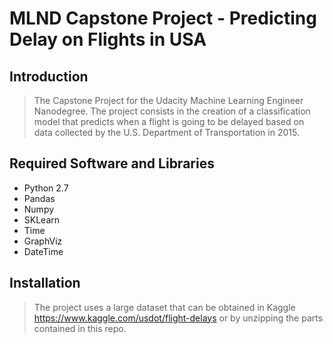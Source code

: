 # MLND Capstone Project - Predicting Delay on Flights in USA

## Introduction

> The Capstone Project for the Udacity Machine Learning Engineer Nanodegree. The project consists in the creation of a classification model that predicts when a flight is going to be delayed based on data collected by the U.S. Department of Transportation in 2015.

## Required Software and Libraries

> 
* Python 2.7
* Pandas
* Numpy
* SKLearn
* Time
* GraphViz
* DateTime

## Installation

> The project uses a large dataset that can be obtained in Kaggle https://www.kaggle.com/usdot/flight-delays or by unzipping the parts contained in this repo.